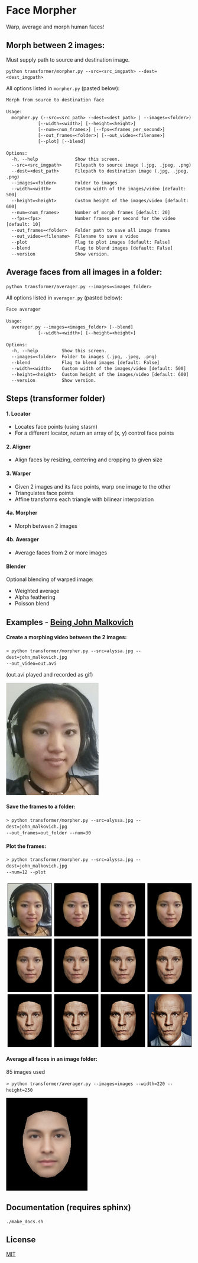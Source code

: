 # Face Morpher

Warp, average and morph human faces!

## Morph between 2 images:
Must supply path to source and destination image.

    python transformer/morpher.py --src=<src_imgpath> --dest=<dest_imgpath>

All options listed in `morpher.py` (pasted below):
```
Morph from source to destination face

Usage:
  morpher.py (--src=<src_path> --dest=<dest_path> | --images=<folder>)
            [--width=<width>] [--height=<height>]
            [--num=<num_frames>] [--fps=<frames_per_second>]
            [--out_frames=<folder>] [--out_video=<filename>]
            [--plot] [--blend]

Options:
  -h, --help              Show this screen.
  --src=<src_imgpath>     Filepath to source image (.jpg, .jpeg, .png)
  --dest=<dest_path>      Filepath to destination image (.jpg, .jpeg, .png)
  --images=<folder>       Folder to images
  --width=<width>         Custom width of the images/video [default: 500]
  --height=<height>       Custom height of the images/video [default: 600]
  --num=<num_frames>      Number of morph frames [default: 20]
  --fps=<fps>             Number frames per second for the video [default: 10]
  --out_frames=<folder>   Folder path to save all image frames
  --out_video=<filename>  Filename to save a video
  --plot                  Flag to plot images [default: False]
  --blend                 Flag to blend images [default: False]
  --version               Show version.
```

## Average faces from all images in a folder:

    python transformer/averager.py --images=<images_folder>

All options listed in `averager.py` (pasted below):
```
Face averager

Usage:
  averager.py --images=<images_folder> [--blend]
            [--width=<width>] [--height=<height>]

Options:
  -h, --help         Show this screen.
  --images=<folder>  Folder to images (.jpg, .jpeg, .png)
  --blend            Flag to blend images [default: False]
  --width=<width>    Custom width of the images/video [default: 500]
  --height=<height>  Custom height of the images/video [default: 600]
  --version          Show version.
```

## Steps (transformer folder)

#### 1. Locator

 * Locates face points (using stasm)
 * For a different locator, return an array of (x, y) control face points

#### 2. Aligner

  * Align faces by resizing, centering and cropping to given size

#### 3. Warper

  * Given 2 images and its face points, warp one image to the other
  * Triangulates face points
  * Affine transforms each triangle with bilinear interpolation

#### 4a. Morpher
  
  * Morph between 2 images

#### 4b. Averager

  * Average faces from 2 or more images

#### Blender
Optional blending of warped image:

  * Weighted average
  * Alpha feathering
  * Poisson blend

## Examples - [Being John Malkovich](http://www.rottentomatoes.com/m/being_john_malkovich)
#### Create a morphing video between the 2 images:
`> python transformer/morpher.py --src=alyssa.jpg --dest=john_malkovich.jpg`    
`--out_video=out.avi`

(out.avi played and recorded as gif)

![gif](examples/being_john_malvokich.gif)

#### Save the frames to a folder:    
`> python transformer/morpher.py --src=alyssa.jpg --dest=john_malkovich.jpg`    
`--out_frames=out_folder --num=30`

#### Plot the frames:
`> python transformer/morpher.py --src=alyssa.jpg --dest=john_malkovich.jpg`    
`--num=12 --plot`

![plot](examples/plot.png)

#### Average all faces in an image folder:
85 images used

`> python transformer/averager.py --images=images --width=220 --height=250`
 
![average_faces](examples/average_faces.png)

## Documentation (requires sphinx)

    ./make_docs.sh

## License
[MIT](http://alyssaq.github.io/mit-license/)